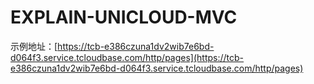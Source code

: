 # EXPLAIN-UNICLOUD-MVC

示例地址：[https://tcb-e386czuna1dv2wib7e6bd-d064f3.service.tcloudbase.com/http/pages](https://tcb-e386czuna1dv2wib7e6bd-d064f3.service.tcloudbase.com/http/pages)